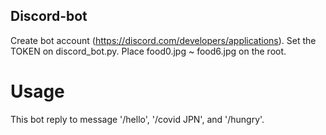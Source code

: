 ## Discord-bot

Create bot account (https://discord.com/developers/applications).
Set the TOKEN on discord_bot.py.
Place food0.jpg ~ food6.jpg on the root.

# Usage
This bot reply to message '/hello', '/covid JPN', and '/hungry'.